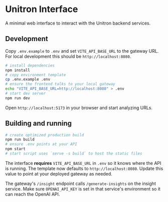# Unitron Interface

A minimal web interface to interact with the Unitron backend services.

## Development

Copy `.env.example` to `.env` and set `VITE_API_BASE_URL` to the gateway URL.
For local development this should be `http://localhost:8080`.

```bash
# install dependencies
npm install
# copy environment template
cp .env.example .env
# ensure the frontend talks to your local gateway
echo "VITE_API_BASE_URL=http://localhost:8080" > .env
# start dev server
npm run dev
```

Open `http://localhost:5173` in your browser and start analyzing URLs.

## Building and running

```bash
# create optimized production build
npm run build
# ensure .env points at your API
npm start
# start script uses `serve -s build` to host the static files
```

The interface **requires** `VITE_API_BASE_URL` in `.env` so it knows where the
API is running. The template now defaults to `http://localhost:8080`. Update
this value to point at your deployed gateway as needed.

The gateway's `/insight` endpoint calls `/generate-insights` on the insight service.
Make sure `OPENAI_API_KEY` is set in that service's environment so it can reach the OpenAI API.
